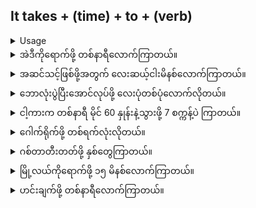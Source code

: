 ## It takes + (time) + to + (verb)

<details>
<summary>Usage</summary>
You are letting someone know how long it will take to do a particular thing.
သင်သည် တစ်စုံတစ်ဦးအား တစ်စုံတစ်ဦးအား အရာတစ်ခုပြုလုပ်ရန် အချိန်မည်မျှကြာမည်ကို အသိပေးနေခြင်းဖြစ်သည်။
</details>

<details>
<summary>အဲဒီကိုရောက်ဖို့ တစ်နာရီလောက်ကြာတယ်။</summary>
"It takes one hour to get there."
</details>
<details>
<summary>အဆင်သင့်ဖြစ်ဖို့အတွက် လေးဆယ့်ငါးမိနစ်လောက်ကြာတယ်။</summary>

"It takes forty-five minutes for me to get ready."
</details>
<details>
<summary>ဘောလုံးပွဲပြီးအောင်လုပ်ဖို့ လေးပုံတစ်ပုံလောက်လိုတယ်။</summary>

"It takes four quarters to complete a football game."
</details>
<details>
<summary>ငါ့ကားက တစ်နာရီ မိုင် 60 နှုန်းနဲ့သွားဖို့ 7 စက္ကန့်ပဲ ကြာတယ်။</summary>

"It takes 7 seconds for my car to go 60 miles per hour."
</details>
<details>
<summary>ဂေါက်ရိုက်ဖို့ တစ်ရက်လုံးလိုတယ်။</summary>

"It takes all day for us to finish golfing."
</details>
<details>
<summary>ဂစ်တာတီးတတ်ဖို့ နှစ်တွေကြာတယ်။</summary>

"It takes years to learn to play guitar."
</details>
<details>
<summary>မြို့လယ်ကိုရောက်ဖို့ ၁၅ မိနစ်လောက်ကြာတယ်။</summary>

"It takes 15 minutes to get to downtown."
</details>
<details>
<summary>ဟင်းချက်ဖို့ တစ်နာရီလောက်ကြာတယ်။</summary>

"It takes me one hour to cook."
</details>